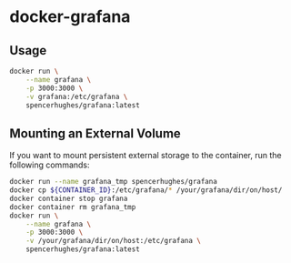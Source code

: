 # docker-grafana

## Usage

```bash
docker run \
	--name grafana \
	-p 3000:3000 \
	-v grafana:/etc/grafana \
	spencerhughes/grafana:latest
```

## Mounting an External Volume

If you want to mount persistent external storage to the container, run the following commands:

```bash
docker run --name grafana_tmp spencerhughes/grafana
docker cp ${CONTAINER_ID}:/etc/grafana/* /your/grafana/dir/on/host/
docker container stop grafana
docker container rm grafana_tmp
docker run \
	--name grafana \
	-p 3000:3000 \
	-v /your/grafana/dir/on/host:/etc/grafana \
	spencerhughes/grafana:latest
```